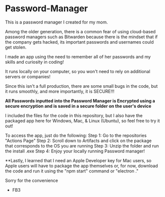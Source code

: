 # Password-Manager
This is a password manager I created for my mom. 

Among the older generation, there is a common fear of using cloud-based password managers such as Bitwarden because there is the mindset that if the company gets hacked, its important passwords and usernames could get stolen.

I made an app using the need to remember all of her passwords and my skills and curiosity in coding!

It runs locally on your computer, so you won't need to rely on additional servers or companies!

Since this isn't a full production, there are some small bugs in the code, but it runs smoothly, and more importantly, it is SECURE!!!

**All Passwords inputted into the Password Manager is Encrypted using a secure encryption and is saved in a secure folder on the user's device**

I included the files for the code in this repository, but I also have the packaged app here for Windows, Mac, & Linux (Ubuntu), so feel free to try it out!

To access the app, just do the following:
Step 1: Go to the repositories "Actions Page"
Step 2: Scroll down to Artifacts and click on the package that corresponds to the OS you are running
Step 3: Unzip the folder and run the install .exe
Step 4: Enjoy your locally running Password manager! 

**Lastly, I learned that I need an Apple Developer key for Mac users, so Apple users will have to package the app themselves or, for now, download the code and run it using the "npm start" command or "electron ."

Sorry for the convenience

- FB3
